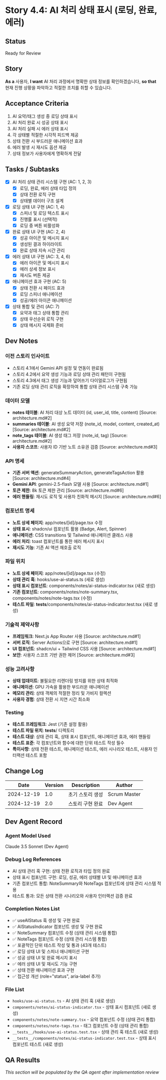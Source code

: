 # Story 4.4: AI 처리 상태 표시 (로딩, 완료, 에러)

## Status
Ready for Review

## Story
**As a** 사용자,
**I want** AI 처리 과정에서 명확한 상태 정보를 확인하겠습니다,
**so that** 현재 진행 상황을 파악하고 적절한 조치를 취할 수 있습니다.

## Acceptance Criteria
1. AI 요약/태그 생성 중 로딩 상태 표시
2. AI 처리 완료 시 성공 상태 표시
3. AI 처리 실패 시 에러 상태 표시
4. 각 상태별 적절한 시각적 피드백 제공
5. 상태 전환 시 부드러운 애니메이션 효과
6. 에러 발생 시 재시도 옵션 제공
7. 상태 정보가 사용자에게 명확하게 전달

## Tasks / Subtasks
- [x] AI 처리 상태 관리 시스템 구현 (AC: 1, 2, 3)
  - [x] 로딩, 완료, 에러 상태 타입 정의
  - [x] 상태 전환 로직 구현
  - [x] 상태별 데이터 구조 설계
- [x] 로딩 상태 UI 구현 (AC: 1, 4)
  - [x] 스피너 및 로딩 텍스트 표시
  - [x] 진행률 표시 (선택적)
  - [x] 로딩 중 버튼 비활성화
- [x] 완료 상태 UI 구현 (AC: 2, 4)
  - [x] 성공 아이콘 및 메시지 표시
  - [x] 생성된 결과 하이라이트
  - [x] 완료 상태 지속 시간 관리
- [x] 에러 상태 UI 구현 (AC: 3, 4, 6)
  - [x] 에러 아이콘 및 메시지 표시
  - [x] 에러 상세 정보 표시
  - [x] 재시도 버튼 제공
- [x] 애니메이션 효과 구현 (AC: 5)
  - [x] 상태 전환 시 페이드 효과
  - [x] 로딩 스피너 애니메이션
  - [x] 성공/에러 아이콘 애니메이션
- [x] 상태 통합 및 관리 (AC: 7)
  - [x] 요약과 태그 상태 통합 관리
  - [x] 상태 우선순위 로직 구현
  - [x] 상태 메시지 국제화 준비

## Dev Notes

### 이전 스토리 인사이트
- 스토리 4.1에서 Gemini API 설정 및 연동이 완료됨
- 스토리 4.2에서 요약 생성 기능과 로딩 상태 관리 패턴이 구현됨
- 스토리 4.3에서 태그 생성 기능과 덮어쓰기 다이얼로그가 구현됨
- 기존 로딩 상태 관리 로직을 확장하여 통합 상태 관리 시스템 구축 가능

### 데이터 모델
- **notes 테이블**: AI 처리 대상 노트 데이터 (id, user_id, title, content) [Source: architecture.md#2]
- **summaries 테이블**: AI 생성 요약 저장 (note_id, model, content, created_at) [Source: architecture.md#2]
- **note_tags 테이블**: AI 생성 태그 저장 (note_id, tag) [Source: architecture.md#2]
- **사용자 스코프**: 사용자 ID 기반 노트 소유권 검증 [Source: architecture.md#3]

### API 명세
- **기존 서버 액션**: generateSummaryAction, generateTagsAction 활용 [Source: architecture.md#4]
- **Gemini API**: gemini-2.5-flash 모델 사용 [Source: architecture.md#1]
- **토큰 제한**: 8k 토큰 제한 관리 [Source: architecture.md#6]
- **에러 핸들링**: 재시도 로직 및 사용자 친화적 메시지 [Source: architecture.md#6]

### 컴포넌트 명세
- **노트 상세 페이지**: app/notes/[id]/page.tsx 수정
- **상태 표시**: shadcn/ui 컴포넌트 활용 (Badge, Alert, Spinner)
- **애니메이션**: CSS transitions 및 Tailwind 애니메이션 클래스 사용
- **에러 처리**: toast 컴포넌트를 통한 에러 메시지 표시
- **재시도 기능**: 기존 AI 액션 재호출 로직

### 파일 위치
- **노트 상세 페이지**: app/notes/[id]/page.tsx (수정)
- **상태 관리 훅**: hooks/use-ai-status.ts (새로 생성)
- **상태 표시 컴포넌트**: components/notes/ai-status-indicator.tsx (새로 생성)
- **기존 컴포넌트**: components/notes/note-summary.tsx, components/notes/note-tags.tsx (수정)
- **테스트 파일**: __tests__/components/notes/ai-status-indicator.test.tsx (새로 생성)

### 기술적 제약사항
- **프레임워크**: Next.js App Router 사용 [Source: architecture.md#1]
- **서버 로직**: Server Actions으로 구현 [Source: architecture.md#1]
- **UI 컴포넌트**: shadcn/ui + Tailwind CSS 사용 [Source: architecture.md#1]
- **보안**: 사용자 스코프 기반 권한 제어 [Source: architecture.md#3]

### 성능 고려사항
- **상태 업데이트**: 불필요한 리렌더링 방지를 위한 상태 최적화
- **애니메이션**: GPU 가속을 활용한 부드러운 애니메이션
- **메모리 관리**: 상태 객체의 적절한 정리 및 가비지 컬렉션
- **사용자 경험**: 상태 전환 시 지연 시간 최소화

### Testing
- **테스트 프레임워크**: Jest (기존 설정 활용)
- **테스트 파일 위치**: __tests__/ 디렉토리
- **테스트 대상**: 상태 관리 훅, 상태 표시 컴포넌트, 애니메이션 효과, 에러 핸들링
- **테스트 표준**: 각 컴포넌트와 함수에 대한 단위 테스트 작성 필수
- **특이사항**: 상태 전환 테스트, 애니메이션 테스트, 에러 시나리오 테스트, 사용자 인터랙션 테스트 포함

## Change Log
| Date | Version | Description | Author |
|------|---------|-------------|---------|
| 2024-12-19 | 1.0 | 초기 스토리 생성 | Scrum Master |
| 2024-12-19 | 2.0 | 스토리 구현 완료 | Dev Agent |

## Dev Agent Record

### Agent Model Used
Claude 3.5 Sonnet (Dev Agent)

### Debug Log References
- AI 상태 관리 훅 구현: 상태 전환 로직과 타입 정의 완료
- 상태 표시 컴포넌트 구현: 로딩, 성공, 에러 상태별 UI 및 애니메이션 효과
- 기존 컴포넌트 통합: NoteSummary와 NoteTags 컴포넌트에 상태 관리 시스템 적용
- 테스트 통과: 모든 상태 전환 시나리오와 사용자 인터랙션 검증 완료

### Completion Notes List
- ✅ useAIStatus 훅 생성 및 구현 완료
- ✅ AIStatusIndicator 컴포넌트 생성 및 구현 완료
- ✅ NoteSummary 컴포넌트 수정 (상태 관리 시스템 통합)
- ✅ NoteTags 컴포넌트 수정 (상태 관리 시스템 통합)
- ✅ 포괄적인 단위 테스트 작성 및 통과 (43개 테스트)
- ✅ 로딩 상태 UI 및 스피너 애니메이션 구현
- ✅ 성공 상태 UI 및 완료 메시지 표시
- ✅ 에러 상태 UI 및 재시도 기능 구현
- ✅ 상태 전환 애니메이션 효과 구현
- ✅ 접근성 개선 (role="status", aria-label 추가)

### File List
- `hooks/use-ai-status.ts` - AI 상태 관리 훅 (새로 생성)
- `components/notes/ai-status-indicator.tsx` - 상태 표시 컴포넌트 (새로 생성)
- `components/notes/note-summary.tsx` - 요약 컴포넌트 수정 (상태 관리 통합)
- `components/notes/note-tags.tsx` - 태그 컴포넌트 수정 (상태 관리 통합)
- `__tests__/hooks/use-ai-status.test.tsx` - 상태 관리 훅 테스트 (새로 생성)
- `__tests__/components/notes/ai-status-indicator.test.tsx` - 상태 표시 컴포넌트 테스트 (새로 생성)

## QA Results
*This section will be populated by the QA agent after implementation review*
